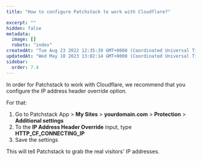 ```yaml
---
title: "How to configure Patchstack to work with Cloudflare?"

excerpt: ""
hidden: false
metadata: 
  image: []
  robots: "index"
createdAt: "Tue Aug 23 2022 12:35:39 GMT+0000 (Coordinated Universal Time)"
updatedAt: "Wed May 10 2023 13:02:14 GMT+0000 (Coordinated Universal Time)"
sidebar:
  order: 7.4
---
```

In order for Patchstack to work with Cloudflare, we recommend that you configure the IP address header override option. 

For that:

<ol><li>
Go to Patchstack App > <b>My Sites</b> > <b>yourdomain.com</b> > <b>Protection</b> > <b>Additional settings</b></li>
<li>To the <b>IP Address Header Override</b> input, type <b>HTTP_CF_CONNECTING_IP</b></li>
<li>Save the settings</li>
</ol>

This will tell Patchstack to grab the real visitors' IP addresses.
